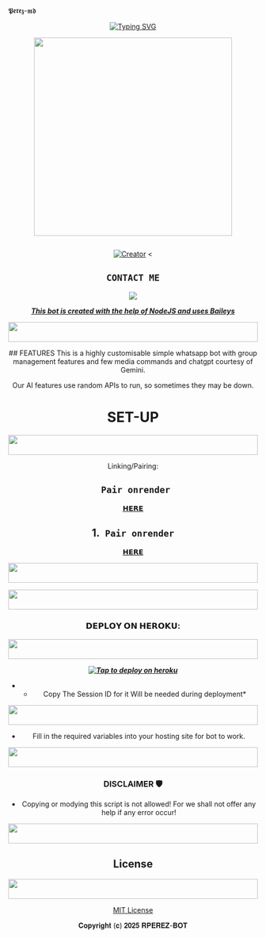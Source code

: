 𝕻𝖊𝖗𝖊𝖟-𝖒𝖉


<div align="center">
<a href="https://git.io/typing-svg"><img src="https://readme-typing-svg.demolab.com?font=Black+Ops+One&size=50&pause=1000&color=1BAFBAFF&center=true&width=910&height=100&lines=THIS  IS+PEREZ-MD;MULTI+DEVICE+WHATSAPP+BOT;CREATED+BY+IGNATIUS;PUBLIC+RELEASED; ...;TEAM PEREZ-𝙼𝙳." alt="Typing SVG" /></a>
  </p>
  
<p align="center">
<img src="https://i.imgur.com/lP9oHm4.jpeg" width="400" height="400"/>
</p>
<p align="center">
  <a href="#"><img src="http://readme-typing-svg.herokuapp.com?color=d1fa02&center=true&vCenter=true&multiline=false&lines=PEREZ+WHATSAPP+BOT" alt="">
</p>
<p align="center">
<a href="#"><img title="Creator" src="https://img.shields.io/badge/Creator-ignatius perez-blue.svg?style=for-the-badge&logo=github"></a>
<
 

## ```CONTACT ME```

<p align="center">

<a href="https://api.whatsapp.com/send?phone=254108098259&text=Hello+N꙰i꙰c꙰k꙰༆"><img src="https://img.shields.io/badge/Contact Perez-25D366?style=for-the-badge&logo=whatsapp&logoColor=white" />


***This bot is created with the help of NodeJS and uses [Baileys](https://github.com/whiskeysockets/Baileys)***
<!-- Glowing Footer -->
<p align="center">
  <img src="https://i.imgur.com/dBaSKWF.gif" height="40" width="100%">
</p>
## FEATURES
This is a highly customisable simple whatsapp bot with group management features and few media commands and chatgpt courtesy of Gemini.

Our AI features use random APIs to run, so sometimes they may be down.

# SET-UP
<!-- Glowing Footer -->
<p align="center">
  <img src="https://i.imgur.com/dBaSKWF.gif" height="40" width="100%">
</p>
Linking/Pairing:

## ` Pair onrender`

[𝗛𝗘𝗥𝗘](https://perez-md-pairing.onrender.com)

## 1.` Pair onrender`

[𝗛𝗘𝗥𝗘](https://perez-2.onrender.com)
            
<!-- Glowing Footer -->
<p align="center">
  <img src="https://i.imgur.com/dBaSKWF.gif" height="40" width="100%">
</p>    

<!-- Glowing Footer -->
<p align="center">
  <img src="https://i.imgur.com/dBaSKWF.gif" height="40" width="100%">
</p>

### 𝗗𝗘𝗣𝗟𝗢𝗬 𝗢𝗡 𝗛𝗘𝗥𝗢𝗞𝗨:

<!-- Glowing Footer -->
<p align="center">
  <img src="https://i.imgur.com/dBaSKWF.gif" height="40" width="100%">
</p>

 ***[![Tap to deploy on heroku](https://www.herokucdn.com/deploy/button.svg)](https://dashboard.heroku.com/new?button-url=https://github.com/Ignatiusperez/Perez&template=https://github.com/Ignatiusperez/Perez.git)***
* - Copy The Session ID for it Will be needed during deployment*
 
<!-- Glowing Footer -->
<p align="center">
  <img src="https://i.imgur.com/dBaSKWF.gif" height="40" width="100%">
</p> 

    

- Fill in the required variables into your hosting site for bot to work.
 </h2>
     
<!-- Glowing Footer -->
<p align="center">
  <img src="https://i.imgur.com/dBaSKWF.gif" height="40" width="100%">
</p>
    
 
<div align="center">

### DISCLAIMER 🛡 
- Copying or modying this script is not
allowed! For we shall not offer any help if any error occur!
<!-- Glowing Footer -->
<p align="center">
  <img src="https://i.imgur.com/dBaSKWF.gif" height="40" width="100%">
</p>


## License
<!-- Glowing Footer -->
<p align="center">
  <img src="https://i.imgur.com/dBaSKWF.gif" height="40" width="100%">
</p>

[MIT License](https://github.com/perez-BOT/blob/main/LICENSE)

𝐂𝐨𝐩𝐲𝐫𝐢𝐠𝐡𝐭 (𝐜) 𝟐𝟎𝟐𝟓 𝐑𝐏𝐄𝐑𝐄𝐙-𝐁𝐎𝐓

